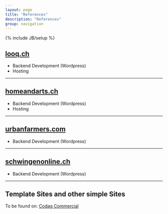```yaml
---
layout: page
title: "References"
description: "References"
group: navigation
---
```

{% include JB/setup %}

## <a target="_blank" href="http://looq.ch">looq.ch</a>

 - Backend Development (Wordpress)
 - Hosting
 
* * *

## <a target="_blank" href="http://homeandarts.ch">homeandarts.ch</a>
 
 - Backend Development (Wordpress)
 - Hosting
 
* * *

## <a target="_blank" href="http://urbanfarmers.com">urbanfarmers.com</a>

 - Backend Development (Wordpress)
 
* * *

## <a target="_blank" href="http://schwingenonline.ch">schwingenonline.ch</a>

 - Backend Development (Wordpress)

* * *
 
## Template Sites and other simple Sites
To be found on: <a href="http://codag.co" target="_blank">Codag Commercial</a>